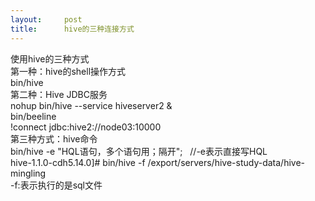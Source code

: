 ```yaml
---
layout:     post
title:      hive的三种连接方式
---
```

<div id="article_content" class="article_content clearfix csdn-tracking-statistics" data-pid="blog" data-mod="popu_307" data-dsm="post">
								            <link rel="stylesheet" href="https://csdnimg.cn/release/phoenix/template/css/ck_htmledit_views-f76675cdea.css">
						<div class="htmledit_views" id="content_views">
                <p>使用hive的三种方式<br>
第一种：hive的shell操作方式<br>
bin/hive<br>
第二种：Hive JDBC服务<br>
nohup bin/hive --service hiveserver2 &amp;<br>
bin/beeline<br>
!connect jdbc:hive2://node03:10000<br>
第三种方式：hive命令<br>
bin/hive -e "HQL语句，多个语句用；隔开";   //-e表示直接写HQL<br>
hive-1.1.0-cdh5.14.0]# bin/hive -f /export/servers/hive-study-data/hive-mingling <br>
-f:表示执行的是sql文件</p>            </div>
                </div>